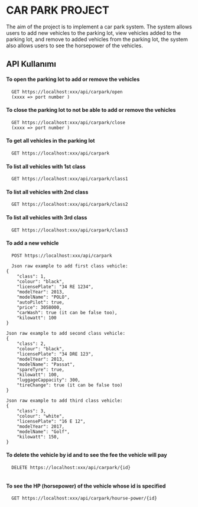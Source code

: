 
# CAR PARK PROJECT
The aim of the project is to implement a car park system. The system allows users to add new vehicles to the parking lot, view vehicles added to the parking lot, and remove to added vehicles from the parking lot, the system also allows users to see the horsepower of the vehicles.

## API Kullanımı

#### To open the parking lot to add or remove the vehicles
```http
  GET https://localhost:xxx/api/carpark/open
  (xxxx => port number )
```
#### To close the parking lot to not be able to add or remove the vehicles
```http
  GET https://localhost:xxx/api/carpark/close
  (xxxx => port number )
```



#### To get all vehicles in the parking lot

```http
  GET https://localhost:xxx/api/carpark
```


#### To list all vehicles with 1st class

```http
  GET https://localhost:xxx/api/carpark/class1
```
#### To list all vehicles with 2nd class

```http
  GET https://localhost:xxx/api/carpark/class2
```

#### To list all vehicles with 3rd class

```http
  GET https://localhost:xxx/api/carpark/class3
```
#### To add a new vehicle

```http
  POST https://localhost:xxx/api/carpark

  Json raw example to add first class vehicle:
{     
    "class": 1,
    "colour": "black",
    "licensePlate": "34 RE 1234",
    "modelYear": 2013,
    "modelName": "POLO",
    "autoPilot": true,
    "price": 3058000,
    "carWash": true (it can be false too),
    "kilowatt": 100
}

Json raw example to add second class vehicle:
{     
    "class": 2,
    "colour": "black",
    "licensePlate": "34 DRE 123",
    "modelYear": 2013,
    "modelName": "Passat",
    "spareTyre": true,
    "kilowatt": 100,
    "luggageCappacity": 300,
    "tireChange": true (it can be false too)
}

Json raw example to add third class vehicle:
{     
    "class": 3,
    "colour": "white",
    "licensePlate": "16 E 12",
    "modelYear": 2017,
    "modelName": "Golf",
    "kilowatt": 150,
}

```
#### To delete the vehicle by id and to see the fee the vehicle will pay

```http
  DELETE https://localhost:xxx/api/carpark/{id}


```
#### To see the HP (horsepower) of the vehicle whose id is specified

```http
  GET https://localhost:xxx/api/carpark/hourse-power/{id}
```

